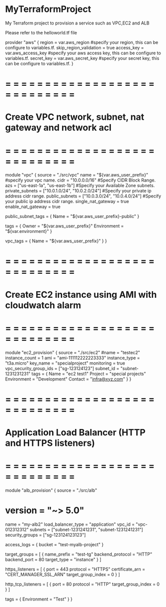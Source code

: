 # MyTerraformProject
My Terraform project to provision a service such as VPC,EC2 and ALB


Please refer to the helloworld.tf file

provider "aws" { 
  region     =  var.aws_region #specify your region, this can be configure to variables.tf.
  skip_region_validation = true 
  access_key = var.aws_access_key #specify your aws access key, this can be configure to variables.tf.
  secret_key = var.aws_secret_key #specify your secret key, this can be configure to variables.tf.
}

# = = = = = = = = = = = = = = = = = = = = = = = = = = = =
# Create VPC network, subnet, nat gateway and network acl
# = = = = = = = = = = = = = = = = = = = = = = = = = = = =


module "vpc" {
  source                = "./src/vpc"
  name                  = "${var.aws_user_prefix}" #specify your vpc name.
  cidr                  = "10.0.0.0/16" #Specify CIDR Block Range.
  azs                   = ["us-east-1a", "us-east-1b"] #Specify your Available Zone subnets.
  private_subnets       = ["10.0.1.0/24", "10.0.2.0/24"] #Specify your private ip address cidr range.
  public_subnets        = ["10.0.3.0/24", "10.0.4.0/24"] #Specify your public ip address cidr range.
  single_nat_gateway = true
  enable_nat_gateway = true

  public_subnet_tags = {
  Name = "${var.aws_user_prefix}-public"
}

tags = {
  Owner       = "${var.aws_user_prefix}"
  Environment = "${var.environment}"
}

vpc_tags = {
  Name = "${var.aws_user_prefix}"
}
}


# = = = = = = = = = = = = = = = = = = = = = = = = = = = =
# Create EC2 instance using AMI with cloudwatch alarm
# = = = = = = = = = = = = = = = = = = = = = = = = = = = =

module "ec2_provision" {
  source                 = "./src/ec2"
  #name                   = "testec2"
  instance_count         = 1
  ami                    = "ami-111112222223333"
  instance_type          = "t3a.micro"
  key_name               = "specialproject"
  monitoring             = true
  vpc_security_group_ids = ["sg-123124123"]
  subnet_id              = "subnet-1231231231"
  tags                   = {
    Name = "ec2 test1"
    Project = "special projects"
    Environment = "Development"
    Contact = "infra@xyz.com"
  }
}

# = = = = = = = = = = = = = = = = = = = = = = = = = = = =
# Application Load Balancer (HTTP and HTTPS listeners)
# = = = = = = = = = = = = = = = = = = = = = = = = = = = =

module "alb_provision" {
  source  = "./src/alb"
#  version = "~> 5.0"
  name = "my-alb2"
  load_balancer_type = "application"
  vpc_id             = "vpc-012312312"
  subnets            = ["subnet-1231241231", "subnet-1231241231"]
  security_groups    = ["sg-123124123123"]

  access_logs = {
    bucket = "test-myalb-project"
  }

  target_groups = [
    {
      name_prefix      = "test-tg"
      backend_protocol = "HTTP"
      backend_port     = 80
      target_type      = "instance"
    }
  ]

  https_listeners = [
    {
      port               = 443
      protocol           = "HTTPS"
      certificate_arn   = "CERT_MANAGER_SSL_ARN"
      target_group_index = 0
    }
  ]

  http_tcp_listeners = [
    {
      port               = 80
      protocol           = "HTTP"
      target_group_index = 0
    }
  ]

  tags = {
    Environment = "Test"
  }
}




